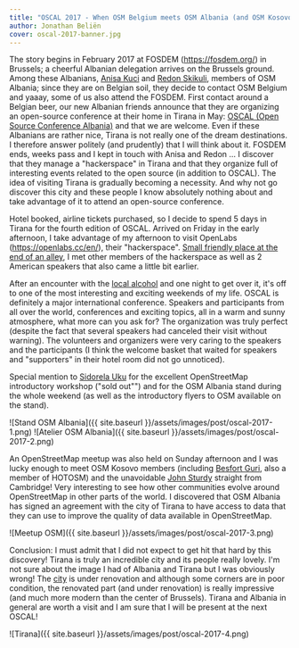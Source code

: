 ```yaml
---
title: "OSCAL 2017 - When OSM Belgium meets OSM Albania (and OSM Kosovo)"
author: Jonathan Beliën
cover: oscal-2017-banner.jpg
---
```


The story begins in February 2017 at FOSDEM (<https://fosdem.org/>) in Brussels; a cheerful Albanian delegation arrives on the Brussels ground.
Among these Albanians, [Anisa Kuci](http://www.openstreetmap.org/user/AnisKoutsi) and [Redon Skikuli](http://www.openstreetmap.org/user/Leeturtle), members of OSM Albania;
since they are on Belgian soil, they decide to contact OSM Belgium and yaaay, some of us also attend the FOSDEM.
First contact around a Belgian beer, our new Albanian friends announce that they are organizing an open-source conference at their home in Tirana in May: [OSCAL (Open Source Conference Albania)](<https: // oscal. openlabs.cc />) and that we are welcome.
Even if these Albanians are rather nice, Tirana is not really one of the dream destinations. I therefore answer politely (and prudently) that I will think about it.
FOSDEM ends, weeks pass and I kept in touch with Anisa and Redon ... I discover that they manage a "hackerspace" in Tirana and that they organize full of interesting events related to the open source (in addition to OSCAL). 
The idea of ​​visiting Tirana is gradually becoming a necessity. And why not go discover this city and these people I know absolutely nothing about and take advantage of it to attend an open-source conference. 

Hotel booked, airline tickets purchased, so I decide to spend 5 days in Tirana for the fourth edition of OSCAL.
Arrived on Friday in the early afternoon, I take advantage of my afternoon to visit OpenLabs (<https://openlabs.cc/en/>), their "hackerspace". 
[Small friendly place at the end of an alley](http://www.openstreetmap.org/node/3862545877), I met other members of the hackerspace as well as 2 American speakers that also came a little bit earlier.

After an encounter with the [local alcohol](https://en.wikipedia.org/wiki/Rakija) and one night to get over it, it's off to one of the most interesting and exciting weekends of my life. 
OSCAL is definitely a major international conference. Speakers and participants from all over the world, conferences and exciting topics, all in a warm and sunny atmosphere, what more can you ask for?
The organization was truly perfect (despite the fact that several speakers had canceled their visit without warning). 
The volunteers and organizers were very caring to the speakers and the participants (I think the welcome basket that waited for speakers and "supporters" in their hotel room did not go unnoticed).

Special mention to [Sidorela Uku](http://www.openstreetmap.org/user/Sidorela) for the excellent OpenStreetMap introductory workshop ("sold out"") and for the OSM Albania stand during the whole weekend (as well as the introductory flyers to OSM available on the stand).

![Stand OSM Albania]({{ site.baseurl }}/assets/images/post/oscal-2017-1.png)
![Atelier OSM Albania]({{ site.baseurl }}/assets/images/post/oscal-2017-2.png)

An OpenStreetMap meetup was also held on Sunday afternoon and I was lucky enough to meet OSM Kosovo members (including [Besfort Guri](http://www.openstreetmap.org/user/BesfortGuri), also a member of HOTOSM) and the unavoidable [John Sturdy](http://www.openstreetmap.org/user/HillWithSmallFields) straight from Cambridge! 
Very interesting to see how other communities evolve around OpenStreetMap in other parts of the world.
I discovered that OSM Albania has signed an agreement with the city of Tirana to have access to data that they can use to improve the quality of data available in OpenStreetMap.

![Meetup OSM]({{ site.baseurl }}/assets/images/post/oscal-2017-3.png)

Conclusion: I must admit that I did not expect to get hit that hard by this discovery! Tirana is truly an incredible city and its people really lovely.
I'm not sure about the image I had of Albania and Tirana but I was obviously wrong! The [city](http://www.openstreetmap.org/relation/1250106) is under renovation and although some corners are in poor condition, the renovated part (and under renovation) is really impressive (and much more modern than the center of Brussels). 
Tirana and Albania in general are worth a visit and I am sure that I will be present at the next OSCAL!

![Tirana]({{ site.baseurl }}/assets/images/post/oscal-2017-4.png)

